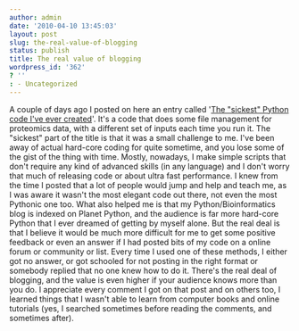 ```yaml
---
author: admin
date: '2010-04-10 13:45:03'
layout: post
slug: the-real-value-of-blogging
status: publish
title: The real value of blogging
wordpress_id: '362'
? ''
: - Uncategorized
---
```


A couple of days ago I posted on here an entry called '[The "sickest"
Python code I've ever
created](http://python.genedrift.org/2010/04/08/the-sickest-python-code-ive-ever-created-1/)'.
It's a code that does some file management for proteomics data, with a
different set of inputs each time you run it. The "sickest" part of the
title is that it was a small challenge to me. I've been away of actual
hard-core coding for quite sometime, and you lose some of the gist of
the thing with time. Mostly, nowadays, I make simple scripts that don't
require any kind of advanced skills (in any language) and I don't worry
that much of releasing code or about ultra fast performance. I knew from
the time I posted that a lot of people would jump and help and teach me,
as I was aware it wasn't the most elegant code out there, not even the
most Pythonic one too. What also helped me is that my
Python/Bioinformatics blog is indexed on Planet Python, and the audience
is far more hard-core Python that I ever dreamed of getting by myself
alone. But the real deal is that I believe it would be much more
difficult for me to get some positive feedback or even an answer if I
had posted bits of my code on a online forum or community or list. Every
time I used one of these methods, I either got no answer, or got
schooled for not posting in the right format or somebody replied that no
one knew how to do it. There's the real deal of blogging, and the value
is even higher if your audience knows more than you do. I appreciate
every comment I got on that post and on others too, I learned things
that I wasn't able to learn from computer books and online tutorials
(yes, I searched sometimes before reading the comments, and sometimes
after).
